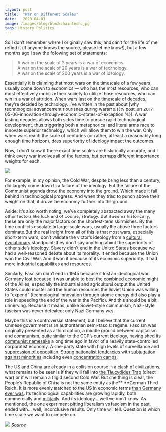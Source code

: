 ```yaml
---
layout:	post
title:	"War on Different Scales"
date:	2020-04-03
image: /images/blog/blockchaintech.jpg
tags: History Politics
---
```


So I don’t remember where I originally saw this, and can’t for the life of me refind it (if anyone knows the source, please let me know!), but a few months ago I saw the following set of statements:

> A war on the scale of 2 years is a war of economics.  
> A war on the scale of 20 years is a war of technology.  
> A war on the scale of 200 years is a war of ideology.

Essentially it is claiming that most wars on the timescale of a few years, usually come down to economics — who has the most resources, who can most effectively mobilize their society to utilize those resources, who can win in a war of attrition. When wars last on the timescale of decades, they’re decided by technology. I’ve written in the past about [why technological advancement flourishes during wartime]({% post_url 2017-05-06-innovation-through-economic-states-of-exception %}). A war lasting decades allows both sides time to pursue rapid technological development, thus triggering both a metaphorical and literal arms race to innovate superior technology, which will allow them to win the war. Only when wars reach the scale of centuries (or rather, at least a reasonably long enough time horizon), does superiority of ideology impact the outcomes.

Now, I don’t know if these exact time scales are historically accurate, and I think every war involves all of the factors, but perhaps different importance weights for each.

![](/images/medium/0*eOGZCBNvdUNEFN6C)

For example, in my opinion, the Cold War, despite being less than a century, did largely come down to a failure of the ideology. But the failure of the Communist agenda drove the economy into the ground. Which made it fall behind in technological progress. And when they tried to punch above their weight on that, it drove the economy further into the ground.


Aside: It’s also worth noting, we’ve completely abstracted away the many other factors like luck and of course, strategy. But it seems historically, these are only the major factors on the shortest-term skirmishes. By the time conflicts escalate to large-scale wars, usually the above three factors dominate.But the real insight from all of this is that most wars, especially short-term wars, don’t validate the victor’s ideology from a [cultural evolutionary](https://slatestarcodex.com/2015/07/07/the-argument-from-cultural-evolution/) standpoint; they don’t say anything about the superiority of either side’s ideology. Slavery didn’t end in the United States because we had a well-reasoned debate about its morality. It ended because the Union won the Civil War. And it won it because of its economic superiority. It had more industrial capabilities and resources.

Similarly, Fascism didn’t end in 1945 because it lost an ideological war. Germany lost because it was unable to best the combined economic might of the Allies, especially the industrial and agricultural output the United States could muster and the human resources the Soviet Union was willing to “expend” (technological innovation through atomic energy did also play a role in speeding the end of the war in the Pacific). And this should be a bit unnerving. Because it means, unlike Soviet-style communism, Nazi-style fascism was never defeated; only Nazi Germany was.

Maybe this is a controversial statement, but I believe that the current Chinese government is an authoritarian semi-fascist regime. Fascism was originally presented as a third option, a middle ground between capitalism and communism, quite similar to the CCP’s current ideology, having [shed its communist namesake](https://www.worldpoliticsreview.com/insights/21000/china-s-complicated-relationship-with-workers-rights) a long time ago in favor of a heavily state-controlled corporatist economy. A one-party state with high levels of surveillance and [suppression of opposition](https://www.washingtonpost.com/news/morning-mix/wp/2014/03/11/china-scored-99-9-percent-conviction-rate-last-year/?utm_term=.03322143a710). [Strong nationalist tendencies](https://foreignpolicy.com/2019/10/01/chinas-angry-young-nationalists/) with [subjugation against minorities](https://en.wikipedia.org/wiki/Sinicization_of_Tibet) including even [concentration camps](https://en.wikipedia.org/wiki/Xinjiang_re-education_camps).

The US and China are already in a collision course in a clash of civilizations, what remains to be seen is if they will fall into [the Thucydides Trap](https://www.theatlantic.com/international/archive/2015/09/united-states-china-war-thucydides-trap/406756/) (direct war) or if will remain a frigid second Cold War. But one thing is clear, the People’s Republic of China is not the same entity as the** **German Third Reich. It is more evenly matched to the US in economic terms [than Germany ever was](http://citeseerx.ist.psu.edu/viewdoc/download?doi=10.1.1.590.924&rep=rep1&type=pdf). Its technological capabilities are growing rapidly, both commercially and [militarily](https://nationalinterest.org/blog/buzz/how-chinas-submarines-became-major-threat-us-aircraft-carriers-111431). And its ideology… well we don’t know. As mentioned, the one experiment pitting liberalism vs fascism in the past, ended with… well, inconclusive results. Only time will tell. Question is which time scale we want to compete on.

![](/images/medium/1*Awaq-1X_xhJkzWPVWfP3nw.png)
*[Source](https://www.theatlantic.com/international/archive/2015/09/united-states-china-war-thucydides-trap/406756/)*
